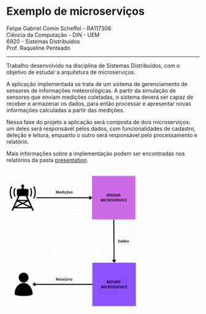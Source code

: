 # Exemplo de microserviços

Felipe Gabriel Comin Scheffel - RA117306  
Ciência da Computação - DIN - UEM  
6920 - Sistemas Distribuídos  
Prof. Raqueline Penteado

----

Trabalho desenvolvido na disciplina de Sistemas Distribuídos, com o objetivo de estudar a arquitetura de microserviços.

A aplicação implementada se trata de um sistema de gerenciamento de sensores de informações meteorológicas. A partir da simulação de sensores que enviam medições coletadas, o sistema deverá ser capaz de receber e armazenar os dados, para então processar e apresentar novas informações calculadas a partir das medições.

Nessa fase do projeto a aplicação será composta de dois microserviços: um deles será responsável pelos dados, com funcionalidades de cadastro, deleção e leitura, enquanto o outro será responsável pelo processamento e relatório.

Mais informações sobre a implementação podem ser encontradas nos relatórios da pasta [presentation](presentation).

<img src="presentation/architecture.png" alt="architecture" width="350"/>
